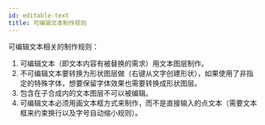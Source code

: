 ```yaml
---
id: editable-text
title: 可编辑文本制作规则
---
```



可编辑文本相关的制作规则：

1. 可编辑文本（即文本内容有被替换的需求）用文本图层制作。
2. 不可编辑文本要转换为形状图层做（右键从文字创建形状），如果使用了非指定的特殊字体，想要保留字体效果也需要转换成形状图层。
3. 包含在子合成内的文本图层不可以被编辑。
5. 可编辑文本必须用画文本框方式来制作，而不是直接输入的点文本（需要文本框来约束换行以及字号自动缩小规则）。

